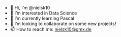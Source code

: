 - 👋 Hi, I’m @nielsk10
- 👀 I’m interested in Data Science
- 🌱 I’m currently learning Pascal
- 💞️ I’m looking to collaborate on some new projects!
- 📫 How to reach me: nielsk10@gmx.de

<!---
nielsk10/nielsk10 is a ✨ special ✨ repository because its `README.md` (this file) appears on your GitHub profile.
You can click the Preview link to take a look at your changes.
--->
